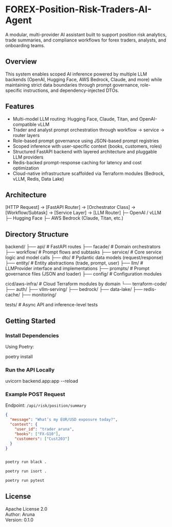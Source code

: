 # FOREX-Position-Risk-Traders-AI-Agent

A modular, multi-provider AI assistant built to support position risk analytics, trade summaries, and compliance workflows for forex traders, analysts, and onboarding teams.

## Overview

This system enables scoped AI inference powered by multiple LLM backends (OpenAI, Hugging Face, AWS Bedrock, Claude, and more) while maintaining strict data boundaries through prompt governance, role-specific instructions, and dependency-injected DTOs.

## Features

- Multi-model LLM routing: Hugging Face, Claude, Titan, and OpenAI-compatible vLLM
- Trader and analyst prompt orchestration through workflow → service → router layers
- Role-based prompt governance using JSON-based prompt registries
- Scoped inference with user-specific context (books, customers, roles)
- Structured FastAPI backend with layered architecture and pluggable LLM providers
- Redis-backed prompt-response caching for latency and cost optimization
- Cloud-native infrastructure scaffolded via Terraform modules (Bedrock, vLLM, Redis, Data Lake)

## Architecture

[HTTP Request] → [FastAPI Router] → [Orchestrator Class] → [Workflow/Subtask] → [Service Layer] → [LLM Router] ├─ OpenAI / vLLM ├─ Hugging Face ├─ AWS Bedrock (Claude, Titan, etc.)

## Directory Structure

backend/ ├── api/ # FastAPI routes ├── facade/ # Domain orchestrators ├── workflow/ # Prompt flows and subtasks ├── service/ # Core service logic and model calls ├── dto/ # Pydantic data models (request/response) ├── entity/ # Entity abstractions (trade, prompt, user) ├── llm/ # LLMProvider interface and implementations ├── prompts/ # Prompt governance files (JSON and loader) ├── config/ # Configuration modules

cicd/aws-infra/ # Cloud Terraform modules by domain └── terraform-code/ ├── auth/ ├── vllm-serving/ ├── bedrock/ ├── data-lake/ ├── redis-cache/ ├── monitoring/

tests/ # Async API and inference-level tests


## Getting Started

### Install Dependencies

Using Poetry:

poetry install

### Run the API Locally

uvicorn backend.app:app --reload


### Example POST Request

Endpoint: `/api/risk/position/summary`

```json
{
  "message": "What’s my EUR/USD exposure today?",
  "context": {
    "user_id": "trader_aruna",
    "books": ["FX-G10"],
    "customers": ["Cust203"]
  }
}
```

```sh

poetry run black .

poetry run isort .

poetry run pytest

```

## License

Apache License 2.0  
Author: Aruna  
Version: 0.1.0

